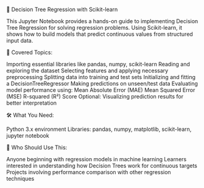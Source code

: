 🌳 Decision Tree Regression with Scikit-learn

This Jupyter Notebook provides a hands-on guide to implementing Decision Tree Regression for solving regression problems. Using Scikit-learn, it shows how to build models that predict continuous values from structured input data.

📌 Covered Topics:

Importing essential libraries like pandas, numpy, scikit-learn
Reading and exploring the dataset
Selecting features and applying necessary preprocessing
Splitting data into training and test sets
Initializing and fitting a DecisionTreeRegressor
Making predictions on unseen/test data
Evaluating model performance using:
Mean Absolute Error (MAE)
Mean Squared Error (MSE)
R-squared (R²) Score
Optional: Visualizing prediction results for better interpretation

🛠 What You Need:

Python 3.x environment
Libraries: pandas, numpy, matplotlib, scikit-learn, jupyter notebook

🎯 Who Should Use This:

Anyone beginning with regression models in machine learning
Learners interested in understanding how Decision Trees work for continuous targets
Projects involving performance comparison with other regression techniques



